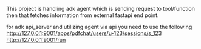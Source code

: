 This project is handling adk agent which is sending request to tool/function then that fetches information from external fastapi end point.


for adk api_server and utilizing agent via api you need to use the following
http://127.0.0.1:9001/apps/pdfchat/users/u-123/sessions/s_123
http://127.0.0.1:9001/run